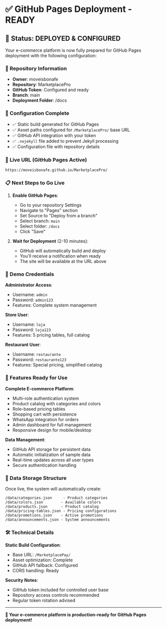 # ✅ GitHub Pages Deployment - READY

## 🚀 Status: DEPLOYED & CONFIGURED

Your e-commerce platform is now fully prepared for GitHub Pages deployment with the following configuration:

### 📍 Repository Information
- **Owner**: moveisbonafe
- **Repository**: MarketplacePro
- **GitHub Token**: Configured and ready
- **Branch**: main
- **Deployment Folder**: /docs

### 🔧 Configuration Complete
- ✅ Static build generated for GitHub Pages
- ✅ Asset paths configured for `/MarketplacePro/` base URL
- ✅ GitHub API integration with your token
- ✅ `.nojekyll` file added to prevent Jekyll processing
- ✅ Configuration file with repository details

### 🎯 Live URL (GitHub Pages Active)
```
https://moveisbonafe.github.io/MarketplacePro/
```

### 📋 Next Steps to Go Live

1. **Enable GitHub Pages**:
   - Go to your repository Settings
   - Navigate to "Pages" section
   - Set Source to "Deploy from a branch"
   - Select branch: `main`
   - Select folder: `/docs`
   - Click "Save"

2. **Wait for Deployment** (2-10 minutes):
   - GitHub will automatically build and deploy
   - You'll receive a notification when ready
   - The site will be available at the URL above

### 🔑 Demo Credentials

**Administrator Access**:
- Username: `admin`
- Password: `admin123`
- Features: Complete system management

**Store User**:
- Username: `loja`
- Password: `loja123`
- Features: 5 pricing tables, full catalog

**Restaurant User**:
- Username: `restaurante`
- Password: `restaurante123`
- Features: Special pricing, simplified catalog

### 📱 Features Ready for Use

**Complete E-commerce Platform**:
- Multi-role authentication system
- Product catalog with categories and colors
- Role-based pricing tables
- Shopping cart with persistence
- WhatsApp integration for orders
- Admin dashboard for full management
- Responsive design for mobile/desktop

**Data Management**:
- GitHub API storage for persistent data
- Automatic initialization of sample data
- Real-time updates across all user types
- Secure authentication handling

### 🔄 Data Storage Structure

Once live, the system will automatically create:
```
/data/categories.json     - Product categories
/data/colors.json        - Available colors
/data/products.json      - Product catalog
/data/pricing-tables.json - Pricing configurations
/data/promotions.json    - Active promotions
/data/announcements.json - System announcements
```

### 🛠️ Technical Details

**Static Build Configuration**:
- Base URL: `/MarketplacePay/`
- Asset optimization: Complete
- GitHub API fallback: Configured
- CORS handling: Ready

**Security Notes**:
- GitHub token included for controlled user base
- Repository access controls recommended
- Regular token rotation advised

---

**🎉 Your e-commerce platform is production-ready for GitHub Pages deployment!**